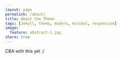 ```yaml
---
layout: page
permalink: /about/
title: About the Theme
tags: [Jekyll, theme, modern, minimal, responsive]
image:
  feature: abstract-1.jpg
share: true
---
```


CBA with this yet :/